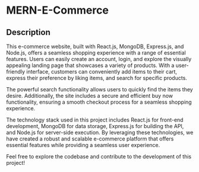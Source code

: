 # MERN-E-Commerce

## Description

This e-commerce website, built with React.js, MongoDB, Express.js, and Node.js, offers a seamless shopping experience with a range of essential features. Users can easily create an account, login, and explore the visually appealing landing page that showcases a variety of products. With a user-friendly interface, customers can conveniently add items to their cart, express their preference by liking items, and search for specific products.

The powerful search functionality allows users to quickly find the items they desire. Additionally, the site includes a secure and efficient buy now functionality, ensuring a smooth checkout process for a seamless shopping experience.

The technology stack used in this project includes React.js for front-end development, MongoDB for data storage, Express.js for building the API, and Node.js for server-side execution. By leveraging these technologies, we have created a robust and scalable e-commerce platform that offers essential features while providing a seamless user experience.

Feel free to explore the codebase and contribute to the development of this project!
